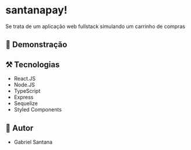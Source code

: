 # santanapay!

Se trata de um aplicação web fullstack simulando um carrinho de compras

## 🌆 Demonstração

<!-- <img src="https://g" /> -->

## ⚒️ Tecnologias

- React.JS
- Node.JS
- TypeScript
- Express
- Sequelize
- Styled Components

## 👤 Autor

- Gabriel Santana
